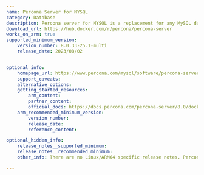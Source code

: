```yaml
---
name: Percona Server for MYSQL
category: Database
description: Percona server for MYSQL is a replacement for any MySQL database. It is fully compatible, advanced, and freely available. It provides greater scalability, superior performance, high availability and enhanced backups.
download_url: https://hub.docker.com/r/percona/percona-server
works_on_arm: true
supported_minimum_version:
    version_number: 8.0.33-25.1-multi
    release_date: 2023/08/02


optional_info:
    homepage_url: https://www.percona.com/mysql/software/percona-server-for-mysql
    support_caveats:
    alternative_options:
    getting_started_resources:
        arm_content:
        partner_content:
        official_docs: https://docs.percona.com/percona-server/8.0/docker.html#percona-server-for-mysql-arm64
    arm_recommended_minimum_version:
        version_number:
        release_date:
        reference_content:

optional_hidden_info:
    release_notes__supported_minimum:
    release_notes__recommended_minimum:
    other_info: There are no Linux/ARM64 specific release notes. Percona server for MYSQL does not release binaries for Linux/ARM64, but the docker images are available for linux/ARM64 in version 8.x as noted in the [MYSQL Software](https://www.percona.com/services/policies/percona-software-support-lifecycle) section. Percona server docker image version 8.0.33-25.1-multi is the first multi-arch docker image available at DockerHub.

---
```

